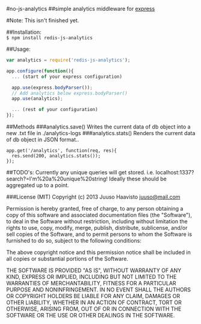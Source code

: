 #no-js-analytics
##simple analytics middleware for [express](http://expressjs.com/)

#Note:
This isn't finished yet.

##Installation:   
```$ npm install redis-js-analytics```

##Usage:
```javascript
var analytics = require('redis-js-analytics');

app.configure(function(){
  ... (start of your express configuration)

  app.use(express.bodyParser());
  // Add analytics below express.bodyParser()
  app.use(analytics);

  ... (rest of your configuration)
});
```

##Methods
###analytics.save()
   Writes the current data of db object into a new .txt file in ./analytics-logs
###analytics.stats()
   Renders the current data of db object in JSON format..
```
app.get('/analytics', function(req, res){
  res.send(200, analytics.stats());
});
```

##TODO's:
Currently any unique queries will get stored. i.e. localhost:1337?search?=I'm%20a%20unique%20string!
Ideally these should be aggregated up to a point.

###License (MIT)
   Copyright (c) 2013 Juuso Haavisto <juuso@mail.com>

Permission is hereby granted, free of charge, to any person obtaining a copy of this software and associated documentation files (the "Software"), to deal in the Software without restriction, including without limitation the rights to use, copy, modify, merge, publish, distribute, sublicense, and/or sell copies of the Software, and to permit persons to whom the Software is furnished to do so, subject to the following conditions:

The above copyright notice and this permission notice shall be included in all copies or substantial portions of the Software.

THE SOFTWARE IS PROVIDED "AS IS", WITHOUT WARRANTY OF ANY KIND, EXPRESS OR IMPLIED, INCLUDING BUT NOT LIMITED TO THE WARRANTIES OF MERCHANTABILITY, FITNESS FOR A PARTICULAR PURPOSE AND NONINFRINGEMENT. IN NO EVENT SHALL THE AUTHORS OR COPYRIGHT HOLDERS BE LIABLE FOR ANY CLAIM, DAMAGES OR OTHER LIABILITY, WHETHER IN AN ACTION OF CONTRACT, TORT OR OTHERWISE, ARISING FROM, OUT OF OR IN CONNECTION WITH THE SOFTWARE OR THE USE OR OTHER DEALINGS IN THE SOFTWARE.
